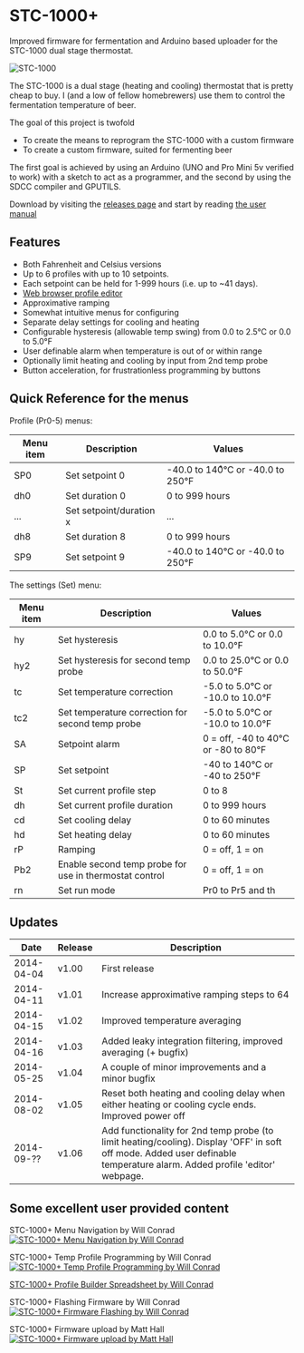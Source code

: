 STC\-1000+
========

Improved firmware for fermentation and Arduino based uploader for the STC-1000 dual stage thermostat.

![STC-1000](http://img.diytrade.com/cdimg/1066822/11467124/0/1261107339/temperature_controllers_STC-1000.jpg)

The STC-1000 is a dual stage (heating and cooling) thermostat that is pretty cheap to buy. I (and a low of fellow homebrewers) use them to control the fermentation temperature of beer.

The goal of this project is twofold
 * To create the means to reprogram the STC-1000 with a custom firmware
 * To create a custom firmware, suited for fermenting beer

The first goal is achieved by using an Arduino (UNO and Pro Mini 5v verified to work) with a sketch to act as a programmer, and the second by using the SDCC compiler and GPUTILS. 

Download by visiting the [releases page](https://github.com/matsstaff/stc1000p/releases)
and start by reading [the user manual](/usermanual/usermanual.md)

Features
--------

* Both Fahrenheit and Celsius versions
* Up to 6 profiles with up to 10 setpoints.
* Each setpoint can be held for 1-999 hours (i.e. up to ~41 days).
* [Web browser profile editor](http://goo.gl/gS4p1U) 
* Approximative ramping
* Somewhat intuitive menus for configuring
* Separate delay settings for cooling and heating
* Configurable hysteresis (allowable temp swing) from 0.0 to 2.5°C or 0.0 to 5.0°F
* User definable alarm when temperature is out of or within range
* Optionally limit heating and cooling by input from 2nd temp probe
* Button acceleration, for frustrationless programming by buttons

Quick Reference for the menus
-----------------------------

Profile (Pr0-5) menus:

|Menu item|Description|Values|
|--------|-------|-------|
|SP0|Set setpoint 0|-40.0 to 140͒°C or -40.0 to 250°F|
|dh0|Set duration 0|0 to 999 hours|
|...|Set setpoint/duration x|...|
|dh8|Set duration 8|0 to 999 hours|
|SP9|Set setpoint 9|-40.0 to 140°C or -40.0 to 250°F|

The settings (Set) menu:

|Menu item|Description|Values|
|---|---|---|
|hy|Set hysteresis|0.0 to 5.0°C or 0.0 to 10.0°F|
|hy2|Set hysteresis for second temp probe|0.0 to 25.0°C or 0.0 to 50.0°F|
|tc|Set temperature correction|-5.0 to 5.0°C or -10.0 to 10.0°F|
|tc2|Set temperature correction for second temp probe|-5.0 to 5.0°C or -10.0 to 10.0°F|
|SA|Setpoint alarm|0 = off, -40 to 40°C or -80 to 80°F|
|SP|Set setpoint|-40 to 140°C or -40 to 250°F|
|St|Set current profile step|0 to 8|
|dh|Set current profile duration|0 to 999 hours|
|cd|Set cooling delay|0 to 60 minutes|
|hd|Set heating delay|0 to 60 minutes|
|rP|Ramping|0 = off, 1 = on|
|Pb2|Enable second temp probe for use in thermostat control|0 = off, 1 = on|
|rn|Set run mode|Pr0 to Pr5 and th|


Updates
-------

|Date|Release|Description|
|----|-------|-----------|
|2014-04-04|v1.00|First release|
|2014-04-11|v1.01|Increase approximative ramping steps to 64|
|2014-04-15|v1.02|Improved temperature averaging|
|2014-04-16|v1.03|Added leaky integration filtering, improved averaging (+ bugfix)|
|2014-05-25|v1.04|A couple of minor improvements and a minor bugfix|
|2014-08-02|v1.05|Reset both heating and cooling delay when either heating or cooling cycle ends. Improved power off| functionality, increased button debounce time, allow longer heating delays.|  
|2014-09-??|v1.06|Add functionality for 2nd temp probe (to limit heating/cooling). Display 'OFF' in soft off mode. Added user definable temperature alarm. Added profile 'editor' webpage.|

Some excellent user provided content
------------------------------------
STC-1000+ Menu Navigation by Will Conrad   
[![STC-1000+ Menu Navigation by Will Conrad](http://img.youtube.com/vi/u95BEq3bk7Q/0.jpg)](http://youtu.be/u95BEq3bk7Q)

STC-1000+ Temp Profile Programming by Will Conrad   
[![STC-1000+ Temp Profile Programming by Will Conrad](http://img.youtube.com/vi/nZst7ETP-w8/0.jpg)](http://youtu.be/nZst7ETP-w8)

[STC-1000+ Profile Builder Spreadsheet by Will Conrad](http://www.blackboxbrew.com/s/STC-1000-Profile-Builder.xlsx "STC-1000+ Profile Builder Spreadsheet by Will Conrad")   

STC-1000+ Flashing Firmware by Will Conrad   
[![STC-1000+ Firmware Flashing by Will Conrad](http://img.youtube.com/vi/-DdTweLYyN0/0.jpg)](http://youtu.be/-DdTweLYyN0)

STC-1000+ Firmware upload by Matt Hall   
[![STC-1000+ Firmware upload by Matt Hall](http://img.youtube.com/vi/oAZKI5U_SoM/0.jpg)](http://youtu.be/oAZKI5U_SoM)
